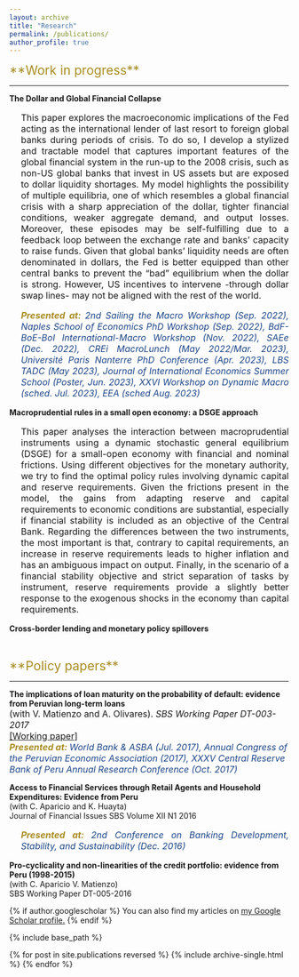 ```yaml
---
layout: archive
title: "Research"
permalink: /publications/
author_profile: true
---
```

<span style="color:rgb(168, 141, 34); font-size:17pt">
**Work in progress**
</span>

<hr style="border-color: gray;">

**The Dollar and Global Financial Collapse**

<style>
    .indented-paragraph {
        text-indent: 0em;
        margin-left: 1.5em;
    }
</style>

<div class="indented-paragraph"><p style="text-align: justify; font-size:12pt">
This paper explores the macroeconomic implications of the Fed acting as the international lender of last resort to foreign global banks during periods of crisis. To do so, I develop a stylized and tractable model that captures important features of the global financial system in the run-up to the 2008 crisis, such as non-US global banks that invest in US assets but are exposed to dollar liquidity shortages. My model highlights the possibility of multiple equilibria, one of which resembles a global financial crisis with a sharp appreciation of the dollar, tighter financial conditions, weaker aggregate demand, and output losses. Moreover, these episodes may be self-fulfilling due to a feedback loop between the exchange rate and banks’ capacity to raise funds. Given that global banks’ liquidity needs are often denominated in dollars, the Fed is better equipped than other central banks to prevent the “bad” equilibrium when the dollar is strong. However, US incentives to intervene -through dollar swap lines- may not be aligned with the rest of the world.
</p>
</div>

<div class="indented-paragraph"><p style="text-align: justify; font-size:12pt; font-style:italic">
<span style="color:rgb(168, 141, 34); font-weight:bold"> Presented at: </span> <span style="color:rgb(28, 69, 135)"> 2nd Sailing the Macro Workshop (Sep. 2022), Naples School of Economics PhD Workshop (Sep. 2022), BdF-BoE-BoI International-Macro Workshop (Nov. 2022), SAEe (Dec. 2022), CREi MacroLunch (May 2022/Mar. 2023), Université Paris Nanterre PhD Conference (Apr. 2023), LBS TADC (May 2023), Journal of International Economics Summer School (Poster, Jun. 2023), XXVI Workshop on Dynamic Macro (sched. Jul. 2023), EEA (sched Aug. 2023) </span>
</p>
</div>

**Macroprudential rules in a small open economy: a DSGE approach**

<div class="indented-paragraph"><p style="text-align: justify; font-size:12pt">
This paper analyses the interaction between macroprudential instruments using a dynamic stochastic general equilibrium (DSGE) for a small-open economy with financial and nominal frictions. Using different objectives for the monetary authority, we try to find the optimal policy rules involving dynamic capital and reserve requirements. Given the frictions present in the model, the gains from adapting reserve and capital requirements to economic conditions are substantial, especially if financial stability is included as an objective of the Central Bank. Regarding the differences between the two instruments, the most important is that, contrary to capital requirements, an increase in reserve requirements leads to higher inflation and has an ambiguous impact on output. Finally, in the scenario of a financial stability objective and strict separation of tasks by instrument, reserve requirements provide a slightly better response to the exogenous shocks in the economy than capital requirements.
</p>
</div>

**Cross-border lending and monetary policy spillovers**

&nbsp;

<span style="color:rgb(168, 141, 34); font-size:17pt">
**Policy papers**
</span>

<hr style="border-color: gray;">

**The implications of loan maturity on the probability of default: evidence from Peruvian long-term loans** \
<span style="font-size:12pt"> (with V. Matienzo and A. Olivares). *SBS Working Paper DT-003-2017* </span> \
<span style="font-size:12pt"> [[Working paper]](https://www.sbs.gob.pe/Portals/0/jer/DDT_ANO2017/SBS-DT-003-2017.pdf?ver=2018-02-08-124240-620) </span> \
<span style="font-size:12pt; color:rgb(168, 141, 34); font-weight:bold"> *Presented at:* </span> <span style="color:rgb(28, 69, 135); text-align: justify; font-size:12pt; font-style:italic"> World Bank & ASBA (Jul. 2017), Annual Congress of the Peruvian Economic Association (2017), XXXV Central Reserve Bank of Peru Annual Research Conference (Oct. 2017) </span>

**Access to Financial Services through Retail Agents and Household Expenditures: Evidence from Peru** \
(with C. Aparicio and K. Huayta) \
Journal of Financial Issues SBS Volume XII N1 2016

<div class="indented-paragraph"><p style="text-align: justify; font-size:12pt; font-style:italic">
<span style="color:rgb(168, 141, 34); font-weight:bold"> Presented at: </span> <span style="color:rgb(28, 69, 135)"> 2nd Conference on Banking Development, Stability, and Sustainability (Dec. 2016)  </span>
</p>
</div>

**Pro-cyclicality and non-linearities of the credit portfolio: evidence from Peru (1998-2015)** \
(with C. Aparicio V. Matienzo) \
SBS Working Paper DT-005-2016 


{% if author.googlescholar %}
  You can also find my articles on <u><a href="{{author.googlescholar}}">my Google Scholar profile</a>.</u>
{% endif %}

{% include base_path %}

{% for post in site.publications reversed %}
  {% include archive-single.html %}
{% endfor %}
